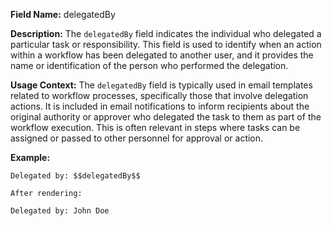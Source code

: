 **Field Name:** delegatedBy

**Description:** The `delegatedBy` field indicates the individual who delegated a particular task or responsibility. This field is used to identify when an action within a workflow has been delegated to another user, and it provides the name or identification of the person who performed the delegation.

**Usage Context:** The `delegatedBy` field is typically used in email templates related to workflow processes, specifically those that involve delegation actions. It is included in email notifications to inform recipients about the original authority or approver who delegated the task to them as part of the workflow execution. This is often relevant in steps where tasks can be assigned or passed to other personnel for approval or action.

**Example:**

    Delegated by: $$delegatedBy$$

    After rendering:

    Delegated by: John Doe